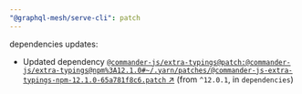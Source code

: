 ```yaml
---
"@graphql-mesh/serve-cli": patch
---
```

dependencies updates:
  - Updated dependency [`@commander-js/extra-typings@patch:@commander-js/extra-typings@npm%3A12.1.0#~/.yarn/patches/@commander-js-extra-typings-npm-12.1.0-65a781f8c6.patch` ↗︎](https://www.npmjs.com/package/@commander-js/extra-typings/v/3.0.0) (from `^12.0.1`, in `dependencies`)
